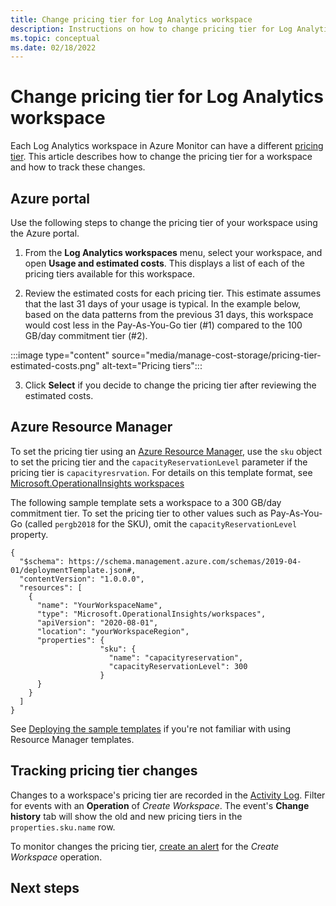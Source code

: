 ```yaml
---
title: Change pricing tier for Log Analytics workspace
description: Instructions on how to change pricing tier for Log Analytics workspace in Azure Monitor.
ms.topic: conceptual
ms.date: 02/18/2022
---
```

 
# Change pricing tier for Log Analytics workspace
Each Log Analytics workspace in Azure Monitor can have a different [pricing tier](cost-logs.md#commitment-tiers). This article describes how to change the pricing tier for a workspace and how to track these changes.

## Azure portal
Use the following steps to change the pricing tier of your workspace using the Azure portal.

1. From the **Log Analytics workspaces** menu, select your workspace, and open **Usage and estimated costs**. This displays a list of each of the pricing tiers available for this workspace.

2. Review the estimated costs for each pricing tier. This estimate assumes that the last 31 days of your usage is typical. In the example below, based on the data patterns from the previous 31 days, this workspace would cost less in the Pay-As-You-Go tier (#1) compared to the 100 GB/day commitment tier (#2).  

:::image type="content" source="media/manage-cost-storage/pricing-tier-estimated-costs.png" alt-text="Pricing tiers":::
    
3. Click **Select** if you decide to change the pricing tier after reviewing the estimated costs.  

## Azure Resource Manager
To set the pricing tier using an [Azure Resource Manager](./resource-manager-workspace.md), use the `sku` object to set the pricing tier and the `capacityReservationLevel` parameter if the pricing tier is `capacityresrvation`. For details on this template format, see [Microsoft.OperationalInsights workspaces](/azure/templates/microsoft.operationalinsights/workspaces)

The following sample template sets a workspace to a 300 GB/day commitment tier. To set the pricing tier to other values such as Pay-As-You-Go (called `pergb2018` for the SKU), omit the `capacityReservationLevel` property.

```
{
  "$schema": https://schema.management.azure.com/schemas/2019-04-01/deploymentTemplate.json#,
  "contentVersion": "1.0.0.0",
  "resources": [
    {
      "name": "YourWorkspaceName",
      "type": "Microsoft.OperationalInsights/workspaces",
      "apiVersion": "2020-08-01",
      "location": "yourWorkspaceRegion",
      "properties": {
                    "sku": {
                      "name": "capacityreservation",
                      "capacityReservationLevel": 300
                    }
      }
    }
  ]
}
```

See [Deploying the sample templates](../resource-manager-samples.md) if you're not familiar with using Resource Manager templates.



## Tracking pricing tier changes
Changes to a workspace's pricing tier are recorded in the [Activity Log](../essentials/activity-log.md). Filter for events with an **Operation** of *Create Workspace*. The event's **Change history** tab will show the old and new pricing tiers in the  `properties.sku.name` row.  

To monitor changes the pricing tier, [create an alert](../alerts/alerts-activity-log.md) for the *Create Workspace* operation.

## Next steps
